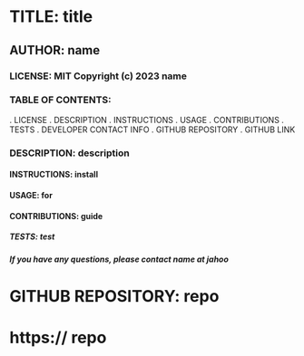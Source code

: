 # TITLE: title

  ## AUTHOR: name

  ### LICENSE: MIT Copyright (c) 2023 name




### TABLE OF CONTENTS:
.  LICENSE
.  DESCRIPTION
.  INSTRUCTIONS
.  USAGE
.  CONTRIBUTIONS
.  TESTS
.  DEVELOPER CONTACT INFO
.  GITHUB REPOSITORY
.  GITHUB LINK

### DESCRIPTION: description


#### INSTRUCTIONS: install


#### USAGE: for


#### CONTRIBUTIONS: guide


##### TESTS: test


##### If you have any questions, please contact name at jahoo


# GITHUB REPOSITORY: repo


# https:// repo

